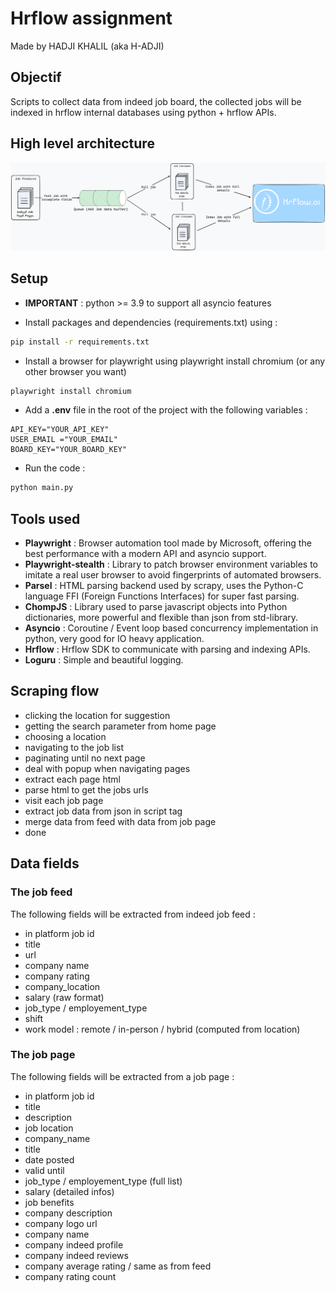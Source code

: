 # Hrflow assignment
<!-- ADD GITHUB URL -->
Made by HADJI KHALIL (aka H-ADJI)

## Objectif

Scripts to collect data from indeed job board, the collected jobs will be indexed in hrflow internal databases using python + hrflow APIs.

## High level architecture

![architecture image](/assets/indeed_crawler.png "architecture")

## Setup

- **IMPORTANT** : python >= 3.9 to support all asyncio features

- Install packages and dependencies (requirements.txt) using :

```sh
pip install -r requirements.txt
```

- Install a browser for playwright using playwright install chromium (or any other browser you want)

```sh
playwright install chromium
```

- Add a  **.env**  file in the root of the project with the following variables :

```dosini
API_KEY="YOUR_API_KEY"
USER_EMAIL ="YOUR_EMAIL"
BOARD_KEY="YOUR_BOARD_KEY"
```

- Run the code :

```sh
python main.py
```

## Tools used

- **Playwright** : Browser automation tool made by Microsoft, offering the best performance with a modern API and asyncio support.
- **Playwright-stealth** : Library to patch browser environment variables to imitate a real user browser to avoid fingerprints of automated browsers.
- **Parsel** : HTML parsing backend used by scrapy, uses the Python-C language FFI (Foreign Functions Interfaces) for super fast parsing.
- **ChompJS**  : Library used to parse javascript objects into Python dictionaries, more powerful and flexible than json from std-library.
- **Asyncio** : Coroutine / Event loop based concurrency implementation in python, very good for IO heavy application.
- **Hrflow** : Hrflow SDK to communicate with parsing and indexing APIs.
- **Loguru** : Simple and beautiful logging.

## Scraping flow

- clicking the location for suggestion
- getting the search parameter from home page
- choosing a location
- navigating to the job list
- paginating until no next page
- deal with popup when navigating pages
- extract each page html
- parse html to get the jobs urls
- visit each job page
- extract job data from json in script tag
- merge data from feed with data from job page
- done

## Data fields

### The job feed

The following fields will be extracted from indeed job feed :

- in platform job id
- title
- url
- company name
- company rating
- company_location
- salary (raw format)
- job_type / employement_type
- shift
- work model : remote / in-person / hybrid (computed from location)

### The job page

The following fields will be extracted from a job page :

- in platform job id
- title
- description
- job location
- company_name
- title
- date posted
- valid until
- job_type / employement_type (full list)
- salary (detailed infos)
- job benefits
- company description
- company logo url
- company name
- company indeed profile
- company indeed reviews
- company average rating / same as from feed
- company rating count

